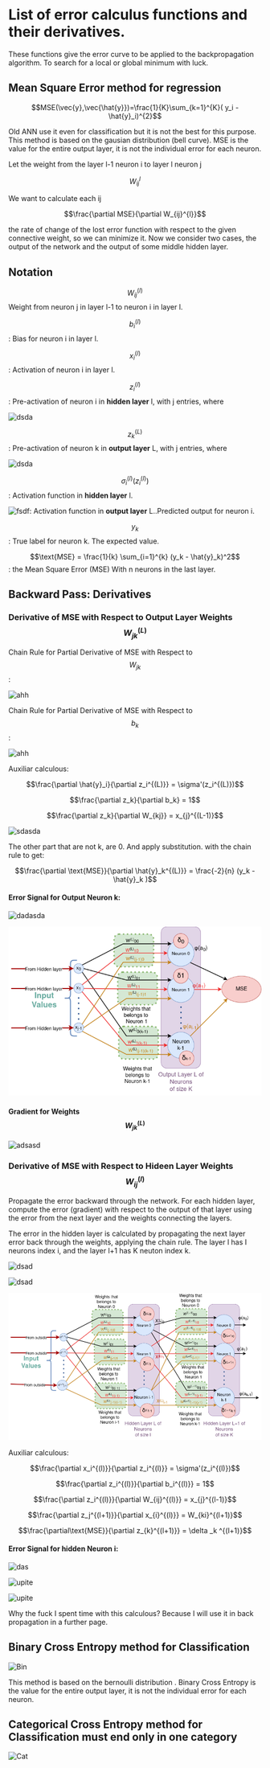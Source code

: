 # List of error calculus functions and their derivatives. 
These functions give the error curve to be applied to the backpropagation algorithm. To search for a local or global minimum with luck. 

## Mean Square Error method for regression

 $$MSE(\vec{y},\vec{\hat{y}})=\frac{1}{K}\sum_{k=1}^{K}( y_i - \hat{y}_i)^{2}$$
 
Old ANN use it even for classification but it is not the best for this purpose.
This method is based on the gausian distribution (bell curve).
MSE is the value for the entire output layer, it is not the individual error for each neuron.

Let the weight from the layer l-1 neuron i to layer l neuron j

$$W_{ij}^{l}$$

We want to calculate each ij

$$\frac{\partial MSE}{\partial W_{ij}^{l}}$$

the rate of change of the lost error function with respect to the given connective weight, so we can minimize it.
Now we consider two cases, the output of the network and the output of some middle hidden layer.

## Notation

$$W_{ij}^{(l)}$$ Weight from neuron j in layer l-1 to neuron i in layer l.

$$b_{i}^{(l)}$$ : Bias for neuron i in layer l.

$$x_{i}^{(l)}$$ : Activation of neuron i in layer l.

$$z_{i}^{(l)}$$ : Pre-activation of neuron i in **hidden layer** l, with j entries, where 

![dsda](https://latex.codecogs.com/svg.image?z_i^{(l)}=\sum&space;_j&space;W_{ij}^{(l)}x_j^{(l-1)}&plus;b_i^{(l)})

$$z_{k}^{(L)}$$ : Pre-activation of neuron k in **output layer** L, with j entries, where 

![dsda](https://latex.codecogs.com/svg.image?z_k^{(L)}=\sum&space;_j&space;W_{kj}^{(L)}x_j^{(L-1)}&plus;b_k^{(L)})

$$\sigma_{i}^{(l)}(z_{i}^{(l)})$$: Activation function in **hidden layer** l.

![fsdf](https://latex.codecogs.com/svg.image?\hat{y}_k=\sigma_{k}^{(L)}(z_{k}^{(L)}))​: Activation function in **output layer** L..Predicted output for neuron i.


$$y_k$$: True label for neuron k. The expected value.

$$\text{MSE} = \frac{1}{k} \sum_{i=1}^{k} (y_k - \hat{y}_k)^2$$ : the Mean Square Error (MSE) With n neurons in the last layer.

## Backward Pass: Derivatives
### Derivative of MSE with Respect to Output Layer Weights $$W_{jk}^{(L)}$$

Chain Rule for Partial Derivative of MSE with Respect to $$W_{jk}$$​:

![ahh](https://latex.codecogs.com/svg.image?\frac{\partial\text{MSE}}{\partial&space;W_{jk}}=\frac{\partial\text{MSE}}{\partial\hat{y}_k}\cdot\frac{\partial\hat{y}_k}{\partial&space;z_k}\cdot\frac{\partial&space;z_k}{\partial&space;W_{jk}})

Chain Rule for Partial Derivative of MSE with Respect to $$b_{k}$$​:

![ahh](https://latex.codecogs.com/svg.image?\frac{\partial\text{MSE}}{\partial&space;b_k}=\frac{\partial\text{MSE}}{\partial\hat{y}_k}\cdot\frac{\partial\hat{y}_k}{\partial&space;z_k}\cdot\frac{\partial&space;z_k}{\partial&space;b_k})

Auxiliar calculous:

$$\frac{\partial \hat{y}_i}{\partial z_i^{(L)}} = \sigma'(z_i^{(L)})$$

$$\frac{\partial z_k}{\partial b_k} = 1$$

$$\frac{\partial z_k}{\partial W_{kj}} = x_{j}^{(L-1)}$$

![sdasda](https://latex.codecogs.com/svg.image?\frac{\partial\text{MSE}}{\partial\hat{y}_k^{(L)}}=\frac{1}{K}\frac{\partial}{\partial\hat{y}_k^{(L)}}((y_1-\hat{y}_1)^2&plus;...&plus;(y_k-\hat{y}_k)^2&plus;...&plus;(y_K-\hat{y}_K)^2))

The other part that are not k, are 0. And apply substitution. with the chain rule to get:

$$\frac{\partial \text{MSE}}{\partial \hat{y}_k^{(L)}} = \frac{-2}{n} (y_k - \hat{y}_k )$$

#### Error Signal for Output Neuron k:

![dadasda](https://latex.codecogs.com/svg.image?\delta_k^{(L)}=\frac{\partial\text{MSE}}{\partial\hat{y}_k}\cdot\frac{\partial\hat{y}_k}{\partial&space;z_k}=-\frac{2}{K}(y_k-\hat{y}_k)\cdot\sigma'(z_k^{(L)}))

<img src="MES-output.drawio.png" alt="Image of a neuron" />


#### Gradient for Weights $$W_{jk}^{(L)}$$

![adsasd](https://latex.codecogs.com/svg.image?\frac{\partial\text{MSE}}{\partial&space;W_{jk}^{(L)}}=\delta_k^{(L)}\cdot\frac{\partial&space;z_k}{\partial&space;W_{jk}^{(L)}}=\delta_k^{(L)}\cdot&space;x_{j}^{(L-1)})

### Derivative of MSE with Respect to Hideen Layer Weights $$W_{ij}^{(l)}$$

Propagate the error backward through the network. For each hidden layer, compute the error (gradient) with respect to the output of that layer using the error from the next layer and the weights connecting the layers.
 
The error in the hidden layer is calculated by propagating the next layer error back through the weights, applying the chain rule. The layer l has I neurons index i, and the layer l+1 has K neuton index k.


![dsad](https://latex.codecogs.com/svg.image?\frac{\partial\text{MSE}}{\partial&space;W_{ij}^{(l)}}=\sum_{k=1}^{K}\left(\frac{\partial\text{MSE}}{\partial&space;z_{k}^{(l&plus;1)}}\cdot\frac{\partial&space;z_k^{(l&plus;1)}}{\partial&space;x_{i}^{(l)}}\right)\cdot\frac{\partial&space;x_i^{(l)}}{\partial&space;z_{i}^{(l)}}\cdot\frac{\partial&space;z_i^{(l)}}{\partial&space;W_{ij}^{(l)}})

![dsad](https://latex.codecogs.com/svg.image?\frac{\partial\text{MSE}}{\partial&space;b_{i}^{(l)}}=\sum_{k=1}^{K}\left(\frac{\partial\text{MSE}}{\partial&space;z_{k}^{(l&plus;1)}}\cdot\frac{\partial&space;z_k^{(l&plus;1)}}{\partial&space;x_{i}^{(l)}}\right)\cdot\frac{\partial&space;x_i^{(l)}}{\partial&space;z_{i}^{(l)}}\cdot\frac{\partial&space;z_i^{(l)}}{\partial&space;b_{i}^{(l)}})

<img src="hidden.drawio.png" alt="Image of a neuron" />

Auxiliar calculous:

$$\frac{\partial x_i^{(l)}}{\partial z_i^{(l)}} = \sigma'(z_i^{(l)})$$

$$\frac{\partial z_i^{(l)}}{\partial b_i^{(l)}} = 1$$

$$\frac{\partial z_i^{(l)}}{\partial W_{ij}^{(l)}} = x_{j}^{(l-1)}$$

$$\frac{\partial z_j^{(l+1)}}{\partial x_{i}^{(l)}} = W_{ki}^{(l+1)}$$

$$\frac{\partial\text{MSE}}{\partial z_{k}^{(l+1)}} = \delta _k ^{(l+1)}$$

#### Error Signal for hidden Neuron i:

![das](https://latex.codecogs.com/svg.image?\delta&space;_i^{(l)}=\sum_{k=1}^{K}\left(\delta&space;_k^{(l&plus;1)}\cdot&space;W_{ki}^{(l&plus;1)}\right)\cdot\varphi'(z_i^{(l)}))

![upite](https://latex.codecogs.com/svg.image?\frac{\partial\text{MSE}}{\partial&space;W_{ij}^{(l)}}=\delta&space;_i^{(l)}\cdot&space;x_j^{(l-1)})


![upite](https://latex.codecogs.com/svg.image?\frac{\partial\text{MSE}}{\partial&space;b_{j}^{(l)}}=\delta&space;_i^{(l)})

Why the fuck I spent time with this calculous? Because I will use it in back propagation in a further page.

## Binary Cross Entropy method for Classification

![Bin](https://latex.codecogs.com/svg.image?&space;BinaryCrossEntropy(\vec{y},\vec{\hat{y}})=\frac{1}{K}\sum_{k=1}^{K}{y_k\log_{e}\hat{y}_k&plus;(1-y_k)\log_{e}(1-y_k)})

This method is based on the bernoulli distribution .
Binary Cross Entropy is the value for the entire output layer, it is not the individual error for each neuron.


## Categorical Cross Entropy method for Classification must end only in one category 

![Cat](https://latex.codecogs.com/svg.image?&space;CategoricalCrossEntropy(\vec{y},\vec{\hat{y}})=-\frac{1}{K}\sum_{c=1}^{C}\sum_{k=1}^{K}{y_c_k\log_{e}\hat{y}_i})
